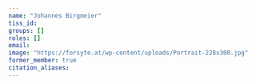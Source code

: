 ```yaml
---
name: "Johannes Birgmeier"
tiss_id: 
groups: []
roles: []
email:
image: "https://forsyte.at/wp-content/uploads/Portrait-228x300.jpg"
former_member: true
citation_aliases:
---
```


<!--
Your custom content goes here.
-->